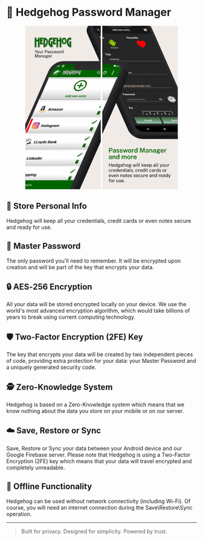 # 🦔 Hedgehog Password Manager

<p align="center">
  <img src="assets/1.png" width="200"/>
  <img src="assets/2.png" width="200"/>
</p>

## 🔐 Store Personal Info  
Hedgehog will keep all your credentials, credit cards or even notes secure and ready for use.

## 🧠 Master Password
The only password you'll need to remember. It will be encrypted upon creation and will be part of the key that encrypts your data.

## 🔒 AES‑256 Encryption
All your data will be stored encrypted locally on your device. We use the world's most advanced encryption algorithm, which would take billions of years to break using current computing technology.

## 🛡️ Two-Factor Encryption (2FE) Key
The key that encrypts your data will be created by two independent pieces of code, providing extra protection for your data: your Master Password and a uniquely generated security code.

## 🕵️ Zero-Knowledge System
Hedgehog is based on a Zero-Knowledge system which means that we know nothing about the data you store on your mobile or on our server.

## ☁️ Save, Restore or Sync
Save, Restore or Sync your data between your Android device and our Google Firebase server. Please note that Hedgehog is using a Two-Factor Encryption (2FE) key which means that your data will travel encrypted and completely unreadable.

## 📴 Offline Functionality 
Hedgehog can be used without network connectivity (including Wi-Fi). Of course, you will need an internet connection during the Save\Restore\Sync operation.

---
> Built for privacy. Designed for simplicity. Powered by trust.
